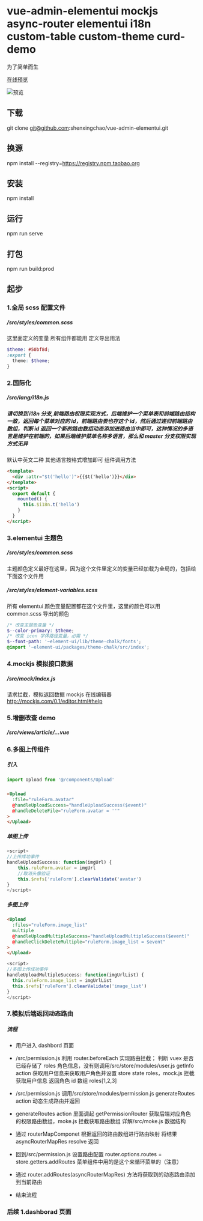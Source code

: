 # vue-admin-elementui mockjs async-router elementui i18n custom-table custom-theme curd-demo

为了简单而生

[在线预览](https://shenxingchao.github.io/vue-admin-elementui)

![预览](http://demo.o8o8o8.com/vue-admin-elementui/preview.png)

## 下载

git clone git@github.com:shenxingchao/vue-admin-elementui.git

## 换源

npm install --registry=https://registry.npm.taobao.org

## 安装

npm install

## 运行

npm run serve

## 打包

npm run build:prod

## 起步

### 1.全局 scss 配置文件

##### /src/styles/common.scss

这里面定义的变量 所有组件都能用 定义导出用法

```scss
$theme: #50bf8d;
:export {
  theme: $theme;
}
```

### 2.国际化

##### /src/lang/i18n.js

##### 请切换到 i18n 分支,前端路由权限实现方式，后端维护一个菜单表和前端路由结构一致，返回每个菜单对应的 id，前端路由表也存这个 id，然后通过递归前端路由数组，判断 id 返回一个新的路由数组动态添加进路由当中即可，这种情况的多语言是维护在前端的，如果后端维护菜单名称多语言，那么和 master 分支权限实现方式无异

默认中英文二种
其他语言按格式增加即可
组件调用方法

```html
<template>
  <div :attr="$t('hello')">{{$t('hello')}}</div>
</template>
<script>
  export default {
    mounted() {
      this.$i18n.t('hello')
    }
  }
</script>
```

### 3.elementui 主题色

##### /src/styles/common.scss

主题颜色定义最好在这里，因为这个文件里定义的变量已经加载为全局的，包括给下面这个文件用

##### /src/styles/element-variables.scss

所有 elementui 颜色变量配置都在这个文件里，这里的颜色可以用 common.scss 导出的颜色

```scss
/* 改变主题色变量 */
$--color-primary: $theme;
/* 改变 icon 字体路径变量，必需 */
$--font-path: '~element-ui/lib/theme-chalk/fonts';
@import '~element-ui/packages/theme-chalk/src/index';
```

### 4.mockjs 模拟接口数据

##### /src/mock/index.js

请求拦截，模拟返回数据
mockjs 在线编辑器 http://mockjs.com/0.1/editor.html#help

### 5.增删改查 demo

##### /src/views/article/...vue

### 6.多图上传组件

##### 引入

```javascript
import Upload from '@/components/Upload'
```

#####

```html
<Upload
  :file="ruleForm.avatar"
  @handleUploadSuccess="handleUploadSuccess($event)"
  @handleDeleteFile="ruleForm.avatar = ''"
>
</Upload>
```

##### 单图上传

```javascript
<script>
//上传成功事件
handleUploadSuccess: function(imgUrl) {
    this.ruleForm.avatar = imgUrl
    //取消头像验证
    this.$refs['ruleForm'].clearValidate('avatar')
}
</script>
```

##### 多图上传

```html
<Upload
  :files="ruleForm.image_list"
  multiple
  @handleUploadMultipleSuccess="handleUploadMultipleSuccess($event)"
  @handleClickDeleteMultiple="ruleForm.image_list = $event"
>
</Upload>
```

```javascript
<script>
//多图上传成功事件
handleUploadMultipleSuccess: function(imgUrlList) {
  this.ruleForm.image_list = imgUrlList
  this.$refs['ruleForm'].clearValidate('image_list')
}
</script>
```

### 7.模拟后端返回动态路由

##### 流程

- 用户进入 dashbord 页面

- /src/permission.js 利用 router.beforeEach 实现路由拦截； 判断 vuex 是否已经存储了 roles 角色信息，没有则调用/src/store/modules/user.js
  getInfo action 获取用户信息来获取用户角色并设置 store state roles，mock.js 拦截获取用户信息 返回角色 id 数组 roles[1,2,3]

- /src/permission.js 调用/src/store/modules/permission.js generateRoutes action 动态生成路由并返回

- generateRoutes action 里面调起 getPermissionRouter 获取后端对应角色的权限路由数组，moke.js 拦截获取路由数组 详解/src/moke.js 数据结构

- 通过 routerMapComponet 根据返回的路由数组进行路由映射 将结果 asyncRouterMapRes resolve 返回

- 回到/src/permission.js 设置路由配置 router.options.routes = store.getters.addRoutes 菜单组件中用的是这个来循环菜单的（注意）

- 通过 router.addRoutes(asyncRouterMapRes) 方法将获取到的动态路由添加到当前路由

- 结束流程

### 后续 1.dashborad 页面
